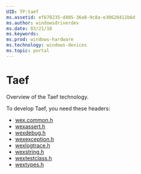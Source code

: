 ```yaml
---
UID: TP:taef
ms.assetid: ef670235-d405-36a8-9c8a-e30620411b6d
ms.author: windowsdriverdev
ms.date: 03/21/18
ms.keywords: 
ms.prod: windows-hardware
ms.technology: windows-devices
ms.topic: portal
---
```


# Taef


Overview of the Taef technology.

To develop Taef, you need these headers:

 * [wex.common.h](..\wex.common\index.md)
 * [wexassert.h](..\wexassert\index.md)
 * [wexdebug.h](..\wexdebug\index.md)
 * [wexexception.h](..\wexexception\index.md)
 * [wexlogtrace.h](..\wexlogtrace\index.md)
 * [wexstring.h](..\wexstring\index.md)
 * [wextestclass.h](..\wextestclass\index.md)
 * [wextypes.h](..\wextypes\index.md)


